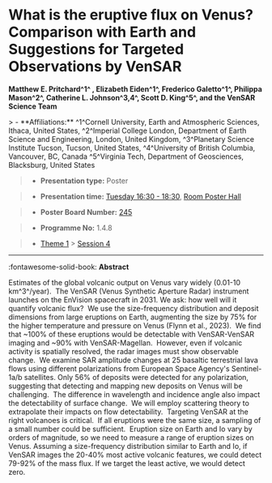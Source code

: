 # What is the eruptive flux on Venus? Comparison with Earth and Suggestions for Targeted Observations by VenSAR

**Matthew E. Pritchard^1^ , Elizabeth Eiden^1^, Frederico Galetto^1^, Philippa Mason^2^, Catherine L. Johnson^3,4^, Scott D. King^5^, and the VenSAR Science Team**

<!-- more -->> - **Affiliations:** ^1^Cornell University, Earth and Atmospheric Sciences, Ithaca, United States, ^2^Imperial College London, Department of Earth Science and Engineering, London, United Kingdom, ^3^Planetary Science Institute Tucson, Tucson, United States, ^4^University of British Columbia, Vancouver, BC, Canada ^5^Virginia Tech, Department of Geosciences, Blacksburg, United States

> - **Presentation type:** Poster

> - **Presentation time:** [Tuesday 16:30 - 18:30](../sessions_comparison.md#__tabbed_2_6), [Room Poster Hall](../maps_venue.md#__tabbed_1_1)

> - **Poster Board Number:** [245](../map_poster_boards.md#tuesday)

> - **Programme No:** 1.4.8

> - [Theme 1](../theme1.md) > [Session 4](../sessions/session-1-4.md)

--- 

:fontawesome-solid-book: **Abstract**

Estimates of the global volcanic output on Venus vary widely (0.01-10 km^3^/year).  The VenSAR (Venus Synthetic Aperture Radar) instrument launches on the EnVision spacecraft in 2031. We ask: how well will it quantify volcanic flux?  We use the size-frequency distribution and deposit dimensions from large eruptions on Earth, augmenting the size by 75% for the higher temperature and pressure on Venus (Flynn et al., 2023).  We find that ~100% of these eruptions would be detectable with VenSAR-VenSAR imaging and ~90% with VenSAR-Magellan.  However, even if volcanic activity is spatially resolved, the radar images must show observable change.  We examine SAR amplitude changes at 25 basaltic terrestrial lava flows using different polarizations from European Space Agency's Sentinel-1a/b satellites. Only 56% of deposits were detected for any polarization, suggesting that detecting and mapping new deposits on Venus will be challenging.  The difference in wavelength and incidence angle also impact the detectability of surface change.  We will employ scattering theory to extrapolate their impacts on flow detectability.  Targeting VenSAR at the right volcanoes is critical.  If all eruptions were the same size, a sampling of a small number could be sufficient.  Eruption size on Earth and Io vary by orders of magnitude, so we need to measure a range of eruption sizes on Venus. Assuming a size-frequency distribution similar to Earth and Io, if VenSAR images the 20-40% most active volcanic features, we could detect 79-92% of the mass flux. If we target the least active, we would detect zero.

